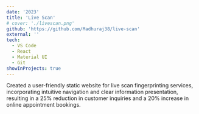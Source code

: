 ```yaml
---
date: '2023'
title: 'Live Scan'
# cover: './livescan.png'
github: 'https://github.com/Madhuraj38/live-scan'
external: ''
tech:
  - VS Code
  - React
  - Material UI
  - Git
showInProjects: true
---
```


Created a user-friendly static website for live scan fingerprinting services, incorporating intuitive navigation and clear information presentation, resulting in a 25% reduction in customer inquiries and a 20% increase in online appointment bookings.